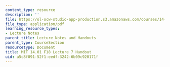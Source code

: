 ```yaml
---
content_type: resource
description: ''
file: https://ol-ocw-studio-app-production.s3.amazonaws.com/courses/14-01-principles-of-microeconomics-fall-2018/a5c8f09152f1eedf32426b09c920171f_MIT14_01F18_handout7.pdf
file_type: application/pdf
learning_resource_types:
- Lecture Notes
parent_title: Lecture Notes and Handouts
parent_type: CourseSection
resourcetype: Document
title: MIT 14.01 F18 Lecture 7 Handout
uid: a5c8f091-52f1-eedf-3242-6b09c920171f
---
```

